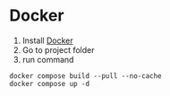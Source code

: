 # Docker

1. Install [Docker](https://www.docker.com/)
2. Go to project folder
3. run command
```
docker compose build --pull --no-cache 
docker compose up -d
```
